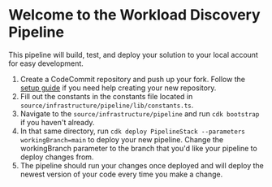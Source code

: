 # Welcome to the Workload Discovery Pipeline

This pipeline will build, test, and deploy your solution to your local account for easy development.

1) Create a CodeCommit repository and push up your fork. Follow the [setup guide](https://docs.aws.amazon.com/codecommit/latest/userguide/setting-up.html) if you need help creating your new repository.
2) Fill out the constants in the constants file located in `source/infrastructure/pipeline/lib/constants.ts`. 
3) Navigate to the `source/infrastructure/pipeline` and run `cdk bootstrap` if you haven't already.
4) In that same directory, run `cdk deploy PipelineStack --parameters workingBranch=main` to deploy your new pipeline. Change the workingBranch parameter to the branch that you'd like your pipeline to deploy changes from.
5) The pipeline should run your changes once deployed and will deploy the newest version of your code every time you make a change.